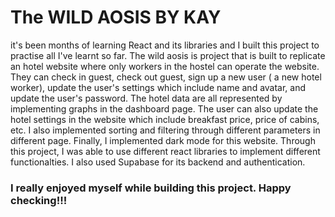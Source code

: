 # The WILD AOSIS BY KAY

it's been months of learning React and its libraries and I built this project to practise all I've learnt so far. The wild aosis is project that is built to replicate an hotel website where only workers in the hostel can operate the website. They can check in guest, check out guest, sign up a new user ( a new hotel worker), update the user's settings which include name and avatar, and update the user's password. The hotel data are all represented by implementing graphs in the dashboard page. The user can also update the hotel settings in the website which include breakfast price, price of cabins, etc. I also implemented sorting and filtering through different parameters in different page. Finally, I implemented dark mode for this website. Through this project, I was able to use different react libraries to implement different functionalties. I also used Supabase for its backend and authentication.

### I really enjoyed myself while building this project. Happy checking!!!
